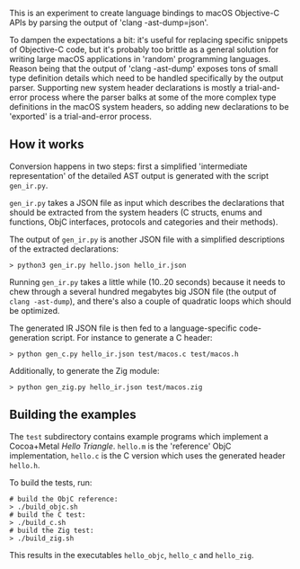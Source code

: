 This is an experiment to create language bindings to macOS 
Objective-C APIs by parsing the output of 'clang -ast-dump=json'.

To dampen the expectations a bit: it's useful for replacing specific snippets
of Objective-C code, but it's probably too brittle as a general solution for
writing large macOS applications in 'random' programming languages. Reason
being that the output of 'clang -ast-dump' exposes tons of small type
definition details which need to be handled specifically by the output
parser. Supporting new system header declarations is mostly a trial-and-error
process where the parser balks at some of the more complex type definitions
in the macOS system headers, so adding new declarations to be 'exported' is a
trial-and-error process.

## How it works

Conversion happens in two steps: first a simplified 'intermediate representation'
of the detailed AST output is generated with the script ```gen_ir.py```. 

```gen_ir.py``` takes a JSON file as input which describes the declarations that
should be extracted from the system headers (C structs, enums and functions, 
ObjC interfaces, protocols and categories and their methods).

The output of ```gen_ir.py``` is another JSON file with a simplified descriptions
of the extracted declarations:

```
> python3 gen_ir.py hello.json hello_ir.json
```

Running ```gen_ir.py``` takes a little while (10..20 seconds) because it
needs to chew through a several hundred megabytes big JSON file (the output
of ```clang -ast-dump```), and there's also a couple of quadratic loops which
should be optimized.

The generated IR JSON file is then fed to a language-specific code-generation
script. For instance to generate a C header:

```
> python gen_c.py hello_ir.json test/macos.c test/macos.h
```

Additionally, to generate the Zig module:

```
> python gen_zig.py hello_ir.json test/macos.zig
```

## Building the examples

The ```test``` subdirectory contains example programs which implement a
Cocoa+Metal *Hello Triangle*. ```hello.m``` is the 'reference' ObjC 
implementation, ```hello.c``` is the C version which uses the generated
header ```hello.h```.

To build the tests, run:

```
# build the ObjC reference:
> ./build_objc.sh
# build the C test:
> ./build_c.sh
# build the Zig test:
> ./build_zig.sh
```

This results in the executables ```hello_objc```, ```hello_c``` and ```hello_zig```.
